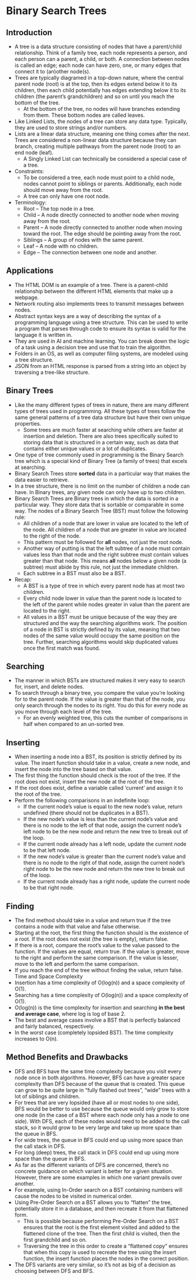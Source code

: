 # Binary Search Trees

## Introduction
- A tree is a data structure consisting of nodes that have a parent/child relationship. Think of a family tree, each node represents a person, and each person can a parent, a child, or both. A connection between nodes is called an edge; each node can have zero, one, or many edges that connect it to (an)other node(s).
- Trees are typically diagramed in a top-down nature, where the central parent node (root) is at the top, then its edges extend below it to its children, then each child potentially has edges extending below it to its children (the parent’s grandchildren) and so on until you reach the bottom of the tree.
    - At the bottom of the tree, no nodes will have branches extending from them. These bottom nodes are called leaves.
- Like Linked Lists, the nodes of a tree can store any data type. Typically, they are used to store strings and/or numbers.
- Lists are a linear data structure, meaning one thing comes after the next. Trees are considered a non-linear data structure because they can branch, creating multiple pathways from the parent node (root) to an end node (leaf).
    - A Singly Linked List can technically be considered a special case of a tree.
- Constraints:
    - To be considered a tree, each node must point to a child node, nodes cannot point to siblings or parents. Additionally, each node should move away from the root.
    - A tree can only have one root node.
- Terminology:
    - Root – The top node in a tree.
    - Child – A node directly connected to another node when moving away from the root.
    - Parent – A node directly connected to another node when moving toward the root. The edge should be pointing away from the root.
    - Siblings – A group of nodes with the same parent.
    - Leaf – A node with no children.
    - Edge – The connection between one node and another.
## Applications
- The HTML DOM is an example of a tree. There is a parent-child relationship between the different HTML elements that make up a webpage.
- Network routing also implements trees to transmit messages between nodes.
- Abstract syntax keys are a way of describing the syntax of a programming language using a tree structure. This can be used to write a program that parses through code to ensure its syntax is valid for the language it is written in.
- They are used in AI and machine learning. You can break down the logic of a task using a decision tree and use that to train the algorithm.
- Folders in an OS, as well as computer filing systems, are modeled using a tree structure.
- JSON from an HTML response is parsed from a string into an object by traversing a tree-like structure.
## Binary Trees
- Like the many different types of trees in nature, there are many different types of trees used in programming. All these types of trees follow the same general patterns of a tree data structure but have their own unique properties.
    - Some trees are much faster at searching while others are faster at insertion and deletion. There are also trees specifically suited to storing data that is structured in a certain way, such as data that contains either unique values or a lot of duplicates.
- One type of tree commonly used in programming is the Binary Search tree which is a special kind of Binary Tree (a family of trees) that excels at searching.
- Binary Search Trees store **sorted** data in a particular way that makes the data easier to retrieve.
- In a tree structure, there is no limit on the number of children a node can have. In Binary trees, any given node can only have up to two children.
- Binary Search Trees are Binary trees in which the data is sorted in a particular way. They store data that is sortable or comparable in some way. The nodes of a Binary Search Tree (BST) must follow the following rule:
    - All children of a node that are lower in value are located to the left of the node. All children of a node that are greater in value are located to the right of the node.
    - This pattern must be followed for **all** nodes, not just the root node.
    - Another way of putting is that the left subtree of a node must contain values less than that node and the right subtree must contain values greater than that node. This means **all** nodes below a given node (a subtree) must abide by this rule, not just the immediate children.
    - Each subtree in a BST must also be a BST.
- Recap:
    - A BST is a type of tree in which every parent node has at most two children.
    - Every child node lower in value than the parent node is located to the left of the parent while nodes greater in value than the parent are located to the right.
    - All values in a BST must be unique because of the way they are structured and the way the searching algorithms work. The position of a node in BST is strictly defined by its value, meaning that two nodes of the same value would occupy the same position on the tree. Further, searching algorithms would skip duplicated values once the first match was found.
## Searching
- The manner in which BSTs are structured makes it very easy to search for, insert, and delete nodes.
- To search through a binary tree, you compare the value you’re looking for to the parent node. If the value is greater than that of the node, you only search through the nodes to its right. You do this for every node as you move through each level of the tree.
    - For an evenly weighted tree, this cuts the number of comparisons in half when compared to an un-sorted tree.
## Inserting
- When inserting a node into a BST, its position is strictly defined by its value. The insert function should take in a value, create a new node, and insert the node into the tree based on that value.
- The first thing the function should check is the root of the tree. If the root does not exist, insert the new node at the root of the tree.
- If the root does exist, define a variable called ‘current’ and assign it to the root of the tree.
- Perform the following comparisons in an indefinite loop:
    - If the current node’s value is equal to the new node’s value, return undefined (there should not be duplicates in a BST).
    - If the new node’s value is less than the current node’s value and there is no node to the left of that node, assign the current node’s left node to be the new node and return the new tree to break out of the loop.
    - If the current node already has a left node, update the current node to be that left node.
    - If the new node’s value is greater than the current node’s value and there is no node to the right of that node, assign the current node’s right node to be the new node and return the new tree to break out of the loop.
    - If the current node already has a right node, update the current node to be that right node.
## Finding
- The find method should take in a value and return true if the tree contains a node with that value and false otherwise.
- Starting at the root, the first thing the function should is the existence of a root. If the root does not exist (the tree is empty), return false.
- If there is a root, compare the root’s value to the value passed to the function. If the values are equal, return true. If the value is greater, move to the right and perform the same comparison. If the value is lesser, move to the left and perform the same comparison.
- If you reach the end of the tree without finding the value, return false.
Time and Space Complexity
- Insertion has a time complexity of O(log(n)) and a space complexity of O(1).
- Searching has a time complexity of O(log(n)) and a space complexity of O(1).
- O(log(n)) is the time complexity for insertion and searching **in the best and average case**, where log is log of base 2.
- The best and average cases involve a BST that is perfectly balanced and fairly balanced, respectively.
- In the worst case (completely lopsided BST). The time complexity increases to O(n).
## Method Benefits and Drawbacks
- DFS and BFS have the same time complexity because you visit every node once in both algorithms. However, BFS can have a greater space complexity than DFS because of the queue that is created. This queue can grow to be quite large in “fully flashed out trees”, “wide” trees with a lot of siblings and children.
- For trees that are very lopsided (have all or most nodes to one side), BFS would be better to use because the queue would only grow to store one node (in the case of a BST where each node only has a node to one side). With DFS, each of these nodes would need to be added to the call stack, so it would grow to be very large and take up more space than the queue in BFS.
- For wide trees, the queue in BFS could end up using more space than the call stack in DFS.
- For long (deep) trees, the call stack in DFS could end up using more space than the queue in BFS.
- As far as the different variants of DFS are concerned, there’s no concrete guidance on which variant is better for a given situation. However, there are some examples in which one variant prevails over another.
- For example, using In-Order search on a BST containing numbers will cause the nodes to be visited in numerical order.
- Using Pre-Order Search on a BST allows you to “flatten” the tree, potentially store it in a database, and then recreate it from that flattened form.
    - This is possible because performing Pre-Order Search on a BST ensures that the root is the first element visited and added to the flattened clone of the tree. Then the first child is visited, then the first grandchild and so on.
    - Traversing the tree in this order to create a “flattened copy” ensures that when this copy is used to recreate the tree using the insert function, the insert function places the nodes in the correct position.
- The DFS variants are very similar, so it’s not as big of a decision as choosing between DFS and BFS.